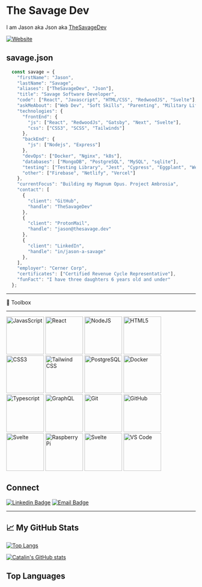 # The Savage Dev

I am Jason aka Json aka [TheSavageDev][website]

[![Website](https://img.shields.io/website?label=thesavage.dev&style=for-the-badge&url=https%3A%2F%2Fthesavage.dev)](https://thesavage.dev)

## savage.json

```js
  const savage = {
    "firstName": "Jason",
    "lastName": "Savage",
    "aliases": ["TheSavageDev", "Json"],
    "title": "Savage Software Developer",
    "code": ["React", "Javascript", "HTML/CSS", "RedwoodJS", "Svelte"],
    "askMeAbout": ["Web Dev", "Soft Skills", "Parenting", "Military Life"],
    "technologies": {
      "frontEnd": {
        "js": ["React", "RedwoodJs", "Gatsby", "Next", "Svelte"],
        "css": ["CSS3", "SCSS", "Tailwinds"]
      },
      "backEnd": {
        "js": ["Nodejs", "Express"]
      },
      "devOps": ["Docker", "Nginx", "k8s"],
      "databases": ["MongoDB", "PostgreSQL", "MySQL", "sqlite"],
      "testing": ["Testing Library", "Jest", "Cypress", "Eggplant", "WebDriverIO", "Rspec"]
      "other": ["Firebase", "Netlify", "Vercel"]
    },
    "currentFocus": "Building my Magnum Opus. Project Ambrosia",
    "contact": [
      {
        "client": "GitHub",
        "handle": "TheSavageDev"
      },
      {
        "client": "ProtonMail",
        "handle": "jason@thesavage.dev"
      },
      {
        "client": "LinkedIn",
        "handle": "in/jason-a-savage"
      },
    ],
    "employer": "Cerner Corp",
    "certificates": ["Certified Revenue Cycle Representative"],
    "funFact": "I have three daughters 6 years old and under"
  };
```

--- 
🧰 Toolbox

---

<img src="https://cdn.worldvectorlogo.com/logos/logo-javascript.svg" alt="JavasScript" height="100" width="100" />
<img src="https://cdn.worldvectorlogo.com/logos/react-2.svg" alt="React" height="100" width="100" />
<img src="https://cdn.worldvectorlogo.com/logos/nodejs-icon.svg" alt="NodeJS" height="100" width="100" />
<img src="https://cdn.worldvectorlogo.com/logos/html5.svg" alt="HTML5" height="100" width="100" />
<img src="https://cdn.worldvectorlogo.com/logos/css3.svg" alt="CSS3" height="100" width="100" />
<img src="https://cdn.worldvectorlogo.com/logos/tailwind-css-2.svg" alt="Tailwind CSS" height="100" width="100" />
<img src="https://cdn.worldvectorlogo.com/logos/postgresql.svg" alt="PostgreSQL" height="100" width="100" />
<img src="https://cdn.worldvectorlogo.com/logos/docker.svg" alt="Docker" height="100" width="100" />
<img src="https://cdn.worldvectorlogo.com/logos/typescript.svg" alt="Typescript" height="100" width="100" />
<img src="https://cdn.worldvectorlogo.com/logos/graphql.svg" alt="GraphQL" height="100" width="100" />
<img src="https://cdn.worldvectorlogo.com/logos/git-icon.svg" alt="Git" height="100" width="100" />
<img src="https://cdn.worldvectorlogo.com/logos/github-icon-1.svg" alt="GitHub" height="100" width="100" />
<img src="https://cdn.worldvectorlogo.com/logos/svelte-1.svg" alt="Svelte" height="100" width="100" />
<img src="https://cdn.worldvectorlogo.com/logos/raspberry-pi.svg" alt="Raspberry Pi" height="100" width="100" />
<img src="https://cdn.worldvectorlogo.com/logos/svelte-1.svg" alt="Svelte" height="100" width="100" />
<img src="https://cdn.worldvectorlogo.com/logos/visual-studio-code-1.svg" alt="VS Code" height="100" width="100" />

## Connect

[![Linkedin Badge](https://img.shields.io/badge/-Jason%20A%20Savage-blue?style=for-the-badge&logo=Linkedin&logoColor=white&link=https://www.linkedin.com/in/jason-a-savage/)](https://www.linkedin.com/in/jason-a-savage/)
[![Email Badge](https://img.shields.io/badge/-jason@thesavage.dev-c14438?style=for-the-badge&logo=Gmail&logoColor=white&link=mailto:jason@thesavage.dev)](mailto:jason@thesavage.dev)

---
## &#x1f4c8; My GitHub Stats

[![Top Langs](https://github-readme-stats.vercel.app/api/top-langs/?username=thesavagedev&hide=java,html,css&theme=radical)](https://github.com/anuraghazra/github-readme-stats)

[![Catalin's GitHub stats](https://github-readme-stats.vercel.app/api?username=thesavagedev&theme=radical)](https://github.com/anuraghazra/github-readme-stats)

## Top Languages

[pernix]: https://github.com/thesavagedev/pernix
[website]: https://thesavage.dev
[youtube]: https://youtube.com/channel/UCfTiHd_dQGpxqGLFyrpOrng
[instagram]: https://instagram.com/the_savage_dev
[linkedin]: https://linkedin.com/in/jason-a-savage
